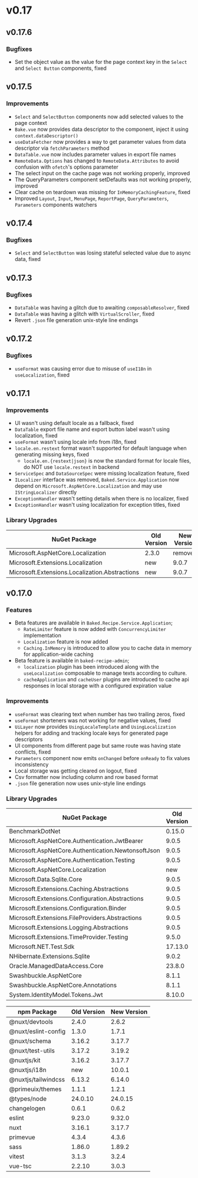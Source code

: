 # v0.17

## v0.17.6

### Bugfixes

- Set the object value as the value for the page context key in the `Select` and
  `Select Button` components, fixed

## v0.17.5

### Improvements

- `Select` and `SelectButton` components now add selected values to the page
  context
- `Bake.vue` now provides data descriptor to the component, inject it using
  `context.dataDescriptor()`
- `useDataFetcher` now provides a way to get parameter values from data
  descriptor via `fetchParameters` method
- `DataTable.vue` now includes parameter values in export file names
- `RemoteData.Options` has changed to `RemoteData.Attributes` to avoid confusion
  with `ofetch`'s options parameter
- The select input on the cache page was not working properly, improved
- The QueryParameters component setDefaults was not working properly, improved
- Clear cache on teardown was missing for `InMemoryCachingFeature`, fixed
- Improved `Layout`, `Input`, `MenuPage`, `ReportPage`, `QueryParameters`,
  `Parameters` components watchers

## v0.17.4

### Bugfixes

- `Select` and `SelectButton` was losing stateful selected value due to async
  data, fixed

## v0.17.3

### Bugfixes

- `DataTable` was having a glitch due to awaiting `composableResolver`,
  fixed
- `DataTable` was having a glitch with `VirtualScroller`, fixed
- Revert `.json` file generation unix-style line endings

## v0.17.2

### Bugfixes

- `useFormat` was causing error due to misuse of `useI18n` in `useLocalization`,
  fixed

## v0.17.1

### Improvements

- UI wasn't using default locale as a fallback, fixed
- `DataTable` export file name and export button label wasn't using
  localization, fixed
- `useFormat` wasn't using locale info from i18n, fixed
- `locale.en.restext` format wasn't supported for default language when
  generating missing keys, fixed
  - `locale.en.{restext|json}` is now the standard format for locale files, do
    NOT use `locale.restext` in backend
- `ServiceSpec` and `DataSourceSpec` were missing localization feature, fixed
- `ILocalizer` interface was removed, `Baked.Service.Application` now depend on
  `Microsoft.AspNetCore.Localization` and may use `IStringLocalizer` directly
- `ExceptionHandler` wasn't setting details when there is no localizer, fixed
- `ExceptionHandler` wasn't using localization for exception titles, fixed

### Library Upgrades

| NuGet Package                                  | Old Version | New Version |
| ---                                            | ---         | ---         |
| Microsoft.AspNetCore.Localization              | 2.3.0       | removed     |
| Microsoft.Extensions.Localization              | new         | 9.0.7       |
| Microsoft.Extensions.Localization.Abstractions | new         | 9.0.7       |

## v0.17.0

### Features

- Beta features are available in `Baked.Recipe.Service.Application`;
  - `RateLimiter` feature is now added with `ConcurrencyLimiter` implementation
  - `Localization` feature is now added
  - `Caching.InMemory` is introduced to allow you to cache data in memory for
    application-wide caching
- Beta feature is available in `baked-recipe-admin`;
  - `localization` plugin has been introduced along with the `useLocalization`
    composable to manage texts according to culture.
  - `cacheApplication` and `cacheUser` plugins are introduced to cache api
    responses in local storage with a configured expiration value

### Improvements

- `useFormat` was clearing text when number has two trailing zeros, fixed
- `useFormat` shorteners was not working for negative values, fixed
- `UiLayer` now provides `UsingLocaleTemplate` and `UsingLocalization` helpers
  for adding and tracking locale keys for generated page descriptors
- UI components from different page but same route was having state conflicts,
  fixed
- `Parameters` component now emits `onChanged` before `onReady` to fix values
  inconsistency
- Local storage was getting cleared on logout, fixed
- Csv formatter now including column and row based format
- `.json` file generation now uses unix-style line endings

### Library Upgrades

| NuGet Package                                      | Old Version | New Version |
| ---                                                | ---         | ---         |
| BenchmarkDotNet                                    | 0.15.0      | 0.15.2      |
| Microsoft.AspNetCore.Authentication.JwtBearer      | 9.0.5       | 9.0.7       |
| Microsoft.AspNetCore.Authentication.NewtonsoftJson | 9.0.5       | 9.0.7       |
| Microsoft.AspNetCore.Authentication.Testing        | 9.0.5       | 9.0.7       |
| Microsoft.AspNetCore.Localization                  | new         | 2.3.0       |
| Microsoft.Data.Sqlite.Core                         | 9.0.5       | 9.0.7       |
| Microsoft.Extensions.Caching.Abstractions          | 9.0.5       | 9.0.7       |
| Microsoft.Extensions.Configuration.Abstractions    | 9.0.5       | 9.0.7       |
| Microsoft.Extensions.Configuration.Binder          | 9.0.5       | 9.0.7       |
| Microsoft.Extensions.FileProviders.Abstractions    | 9.0.5       | 9.0.7       |
| Microsoft.Extensions.Logging.Abstractions          | 9.0.5       | 9.0.7       |
| Microsoft.Extensions.TimeProvider.Testing          | 9.5.0       | 9.7.0       |
| Microsoft.NET.Test.Sdk                             | 17.13.0     | 17.14.1     |
| NHibernate.Extensions.Sqlite                       | 9.0.2       | 9.0.5       |
| Oracle.ManagedDataAccess.Core                      | 23.8.0      | 23.9.1      |
| Swashbuckle.AspNetCore                             | 8.1.1       | 9.0.3       |
| Swashbuckle.AspNetCore.Annotations                 | 8.1.1       | 9.0.3       |
| System.IdentityModel.Tokens.Jwt                    | 8.10.0      | 8.12.1      |

| npm Package         | Old Version | New Version |
| ---                 | ---         | ---         |
| @nuxt/devtools      | 2.4.0       | 2.6.2       |
| @nuxt/eslint-config | 1.3.0       | 1.7.1       |
| @nuxt/schema        | 3.16.2      | 3.17.7      |
| @nuxt/test-utils    | 3.17.2      | 3.19.2      |
| @nuxtjs/kit         | 3.16.2      | 3.17.7      |
| @nuxtjs/i18n        | new         | 10.0.1      |
| @nuxtjs/tailwindcss | 6.13.2      | 6.14.0      |
| @primeuix/themes    | 1.1.1       | 1.2.1       |
| @types/node         | 24.0.10     | 24.0.15     |
| changelogen         | 0.6.1       | 0.6.2       |
| eslint              | 9.23.0      | 9.32.0      |
| nuxt                | 3.16.1      | 3.17.7      |
| primevue            | 4.3.4       | 4.3.6       |
| sass                | 1.86.0      | 1.89.2      |
| vitest              | 3.1.3       | 3.2.4       |
| vue-tsc             | 2.2.10      | 3.0.3       |
